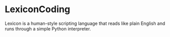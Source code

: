 # LexiconCoding
Lexicon is a human-style scripting language that reads like plain English and runs through a simple Python interpreter.
